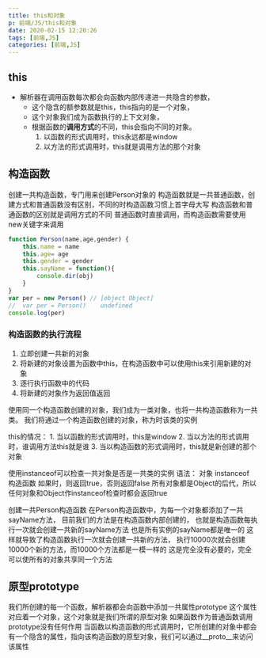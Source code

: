```yaml
---
title: this和对象
p: 前端/JS/this和对象
date: 2020-02-15 12:20:26
tags: [前端,JS]
categories: [前端,JS]
---
```


## this

- 解析器在调用函数每次都会向函数内部传递进一共隐含的参数，
  - 这个隐含的额参数就是this，this指向的是一个对象，
  - 这个对象我们成为函数执行的上下文对象，
  - 根据函数的**调用方式**的不同，this会指向不同的对象。
    1. 以函数的形式调用时，this永远都是window
    2. 以方法的形式调用时，this就是调用方法的那个对象

## 构造函数

创建一共构造函数，专门用来创建Person对象的
    构造函数就是一共普通函数，创建方式和普通函数没有区别，不同的时构造函数习惯上首字母大写
构造函数和普通函数的区别就是调用方式的不同
    普通函数时直接调用，而构造函数需要使用new关键字来调用

```js
function Person(name,age,gender) {
    this.name = name
    this.age= age
    this.gender = gender
    this.sayName = function(){
        console.dir(obj)
    }
}
var per = new Person() // [object Object]
//  var per = Person()    undefined
console.log(per)
```

### 构造函数的执行流程

1. 立即创建一共新的对象
2. 将新建的对象设置为函数中this，在构造函数中可以使用this来引用新建的对象
3. 逐行执行函数中的代码
4. 将新建的对象作为返回值返回

使用同一个构造函数创建的对象，我们成为一类对象，也将一共构造函数称为一共类。
    我们将通过一个构造函数创建的对象，称为时该类的实例

this的情况：
    1. 当以函数的形式调用时，this是window
    2. 当以方法的形式调用时，谁调用方法this就是谁
    3. 当以构造函数的形式调用时，this就是新创建的那个对象

使用instanceof可以检查一共对象是否是一共类的实例
  语法：
    对象 instanceof 构造函数
如果时，则返回true，否则返回false
所有对象都是Object的后代，所以任何对象和Object作instanceof检查时都会返回true

创建一共Person构造函数
在Person构造函数中，为每一个对象都添加了一共sayName方法，
    目前我们的方法是在构造函数内部创建的，
        也就是构造函数每执行一次就会创建一共新的sayName方法
    也是所有实例的sayName都是唯一的
    这样就导致了构造函数执行一次就会创建一共新的方法，
        执行10000次就会创建10000个新的方法，而10000个方法都是一模一样的
        这是完全没有必要的，完全可以使所有的对象共享同一个方法

## 原型prototype

我们所创建的每一个函数，解析器都会向函数中添加一共属性prototype
    这个属性对应着一个对象，这个对象就是我们所谓的原型对象
如果函数作为普通函数调用prototype没有任何作用
当函数以构造函数的形式调用时，它所创建的对象中都会有一个隐含的属性，指向该构造函数的原型对象，我们可以通过__proto__来访问该属性
